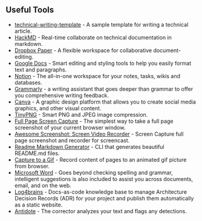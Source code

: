 ## Useful Tools

  * [technical-writing-template](https://github.com/BolajiAyodeji/technical-writing-template) \- A sample template for writing a technical article.
  * [HackMD](https://hackmd.io/) \- Real-time collaborate on technical documentation in markdown.
  * [Dropbox Paper](https://www.dropbox.com/paper) \- A flexible workspace for collaborative document-editing.
  * [Google Docs](https://docs.google.com/) \- Smart editing and styling tools to help you easily format text and paragraphs.
  * [Notion](https://notion.so) \- The all-in-one workspace for your notes, tasks, wikis and databases.
  * [Grammarly](https://www.grammarly.com/) \- a writing assistant that goes deeper than grammar to offer you comprehensive writing feedback.
  * [Canva](https://www.canva.com/) \- A graphic design platform that allows you to create social media graphics, and other visual content.
  * [TinyPNG](https://tinypng.com/) \- Smart PNG and JPEG image compression.
  * [Full Page Screen Capture](https://chrome.google.com/webstore/detail/full-page-screen-capture/fdpohaocaechififmbbbbbknoalclacl?hl=en) \- The simplest way to take a full page screenshot of your current browser window.
  * [Awesome Screenshot: Screen Video Recorder](https://chrome.google.com/webstore/detail/awesome-screenshot-screen/nlipoenfbbikpbjkfpfillcgkoblgpmj?hl=en) \- Screen Capture full page screenshot and recorder for screencast.
  * [Readme Markdown Generator](https://github.com/kefranabg/readme-md-generator) \- CLI that generates beautiful README.md files.
  * [Capture to a Gif](https://chrome.google.com/webstore/detail/capture-to-a-gif/eapecadlmfblmnfnojebefkbginhggeh) \- Record content of pages to an animated gif picture from browser.
  * [Microsoft Word](https://www.microsoft.com/en/microsoft-365/word) \- Goes beyond checking spelling and grammar, intelligent suggestions is also included to assist you across documents, email, and on the web.
  * [Log4brains](https://github.com/thomvaill/log4brains) \- Docs-as-code knowledge base to manage Architecture Decision Records (ADR) for your project and publish them automatically as a static website.
  * [Antidote](https://www.antidote.info/en) \- The corrector analyzes your text and flags any detections.